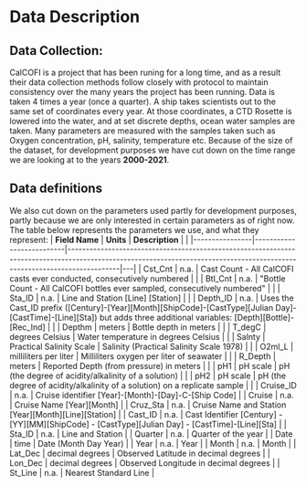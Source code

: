 # Data Description
## Data Collection:
CalCOFI is a project that has been runing for a long time, and as a result their data collection methods follow closely with protocol to maintain consistency over the many years the project has been running. Data is taken 4 times a year (once a quarter). A ship takes scientists out to the same set of coordinates every year. At those coordinates, a CTD Rosette is lowered into the water, and at set discrete depths, ocean water samples are taken. Many parameters are measured with the samples taken such as Oxygen concentration, pH, salinity, temperature etc. Because of the size of the dataset, for development purposes we have cut down on the time range we are looking at to the years **2000-2021**.
## Data definitions
We also cut down on the parameters used partly for development purposes, partly because we are only interested in certain parameters as of right now. The table below represents the parameters we use, and what they represent:
| **Field Name** | **Units**                | **Description**                                                                                                                                                          |   |
|----------------|--------------------------|--------------------------------------------------------------------------------------------------------------------------------------------------------------------------|---|
| Cst_Cnt        | n.a.                     | Cast Count - All CalCOFI casts ever conducted, consecutively numbered                                                                                                    |   |
| Btl_Cnt        | n.a.                     | "Bottle Count - All CalCOFI bottles ever sampled, consecutively numbered"                                                                                                |   |
| Sta_ID         | n.a.                     | Line and Station [Line] [Station]                                                                                                                                        |   |
| Depth_ID       | n.a.                     | Uses the Cast_ID prefix ([Century]-[Year][Month][ShipCode]-[CastType][Julian Day]-[CastTime]-[Line][Sta]) but adds three additional variables: [Depth][Bottle]-[Rec_Ind] |   |
| Depthm         | meters                   | Bottle depth in meters                                                                                                                                                   |   |
| T_degC         | degrees Celsius          | Water temperature in degrees Celsius                                                                                                                                     |   |
| Salnty         | Practical Salinity Scale | Salinity (Practical Salinity Scale 1978)                                                                                                                                 |   |
| O2ml_L         | milliliters per liter    | Milliliters oxygen per liter of seawater                                                                                                                                 |   |
| R_Depth        | meters                   | Reported Depth (from pressure) in meters                                                                                                                                 |   |
| pH1            | pH scale                 | pH (the degree of acidity/alkalinity of a solution)                                                                                                                      |   |
| pH2            | pH scale                 | pH (the degree of acidity/alkalinity of a solution) on a replicate sample                                                                                                |   |
| Cruise_ID  | n.a.            | Cruise identifier [Year]-[Month]-[Day]-C-[Ship Code]                                             |
| Cruise     | n.a.            | Cruise Name [Year][Month]                                                                        |
| Cruz_Sta   | n.a.            | Cruise Name and Station [Year][Month][Line][Station]                                             |
| Cast_ID    | n.a.            | Cast Identifier [Century] - [YY][MM][ShipCode] - [CastType][Julian Day] - [CastTime]-[Line][Sta] |
| Sta_ID     | n.a.            | Line and Station                                                                                 |
| Quarter    | n.a.            | Quarter of the year                                                                              |
| Date       | time            | Date (Month Day Year)                                                                            |
| Year       | n.a.            | Year                                                                                             |
| Month      | n.a.            | Month                                                                                            |
| Lat_Dec    | decimal degrees | Observed Latitude in decimal degrees                                                             |
| Lon_Dec    | decimal degrees | Observed Longitude in decimal degrees                                                            |
| St_Line    | n.a.            | Nearest Standard Line                                                                            |

